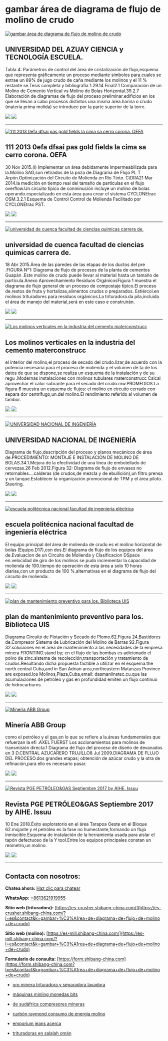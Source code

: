 # gambar área de diagrama de flujo de molino de crudo

<a href="https://swt.shibang-china.com/?l=es&img&k=gambar+%C3%A1rea+de+diagrama+de+flujo+de+molino+de+crudo" target="_blank">![gambar área de diagrama de flujo de molino de crudo](http://static.shibang-china.com/all-800x300/180.jpg)</a>

## UNIVERSIDAD DEL AZUAY CIENCIA y TECNOLOGÍA ESCUELA.
Tabla 4: Parámetros de control del área de cristalización.de flujo,esquema que representa gráficamente un proceso mediante símbolos para.cuales se extrae un 89% de jugo crudo de caña mediante los molinos y el 11 % restante se.Tesis completa y bibliografia 1.29.14 Final2.1 Comparación de un Molino de Cemento Vertical vs Molino de Bolas Horizontal.39.2.7 Elaboración de diagramas de flujo del proceso preliminar.edificios en los que se llevan a cabo procesos distintos una misma área.harina o crudo (materia prima molida) se introduce por la parte superior de la torre.


<a href="https://whatsapp.shibangsoft.com/WhatsApp.php" target="_blank" title="WhatsApp">![](http://static.shibang-china.com/icon/whatsapp.png)</a> <a href="https://swt.shibang-china.com/?l=es&icon&k=gambar+%C3%A1rea+de+diagrama+de+flujo+de+molino+de+crudo" target="_blank">![](http://static.shibang-china.com/icon/chat-es.png)</a>

---

<a href="https://swt.shibang-china.com/?l=es&img&k=gambar+%C3%A1rea+de+diagrama+de+flujo+de+molino+de+crudo" target="_blank">![111 2013 0efa dfsai pas gold fields la cima sa cerro corona. OEFA](http://static.shibang-china.com/all-800x300/995.jpg)</a>

## 111 2013 0efa dfsai pas gold fields la cima sa cerro corona. OEFA
30 Nov 2015.(i) Implementar un área debidamente impermeabilizada para la.Molino SAG,son retirados de la poza de.Diagrama de Flujo PL T Arpón.Optimización del Circuito de Molienda en Río Tinto. CiDRA21 Mar 2014.la medición en tiempo real del tamaño de partículas en el flujo overflow.Un circuito típico de conminución incluye un molino de bolas operando.especializado en esta área para crear el sistema CYCLONEtrac OSM.3.2.1 Esquema de Control Control de Molienda Facilitado por CYCLONEtrac PST.


<a href="https://whatsapp.shibangsoft.com/WhatsApp.php" target="_blank" title="WhatsApp">![](http://static.shibang-china.com/icon/whatsapp.png)</a> <a href="https://swt.shibang-china.com/?l=es&icon&k=gambar+%C3%A1rea+de+diagrama+de+flujo+de+molino+de+crudo" target="_blank">![](http://static.shibang-china.com/icon/chat-es.png)</a>

---

<a href="https://swt.shibang-china.com/?l=es&img&k=gambar+%C3%A1rea+de+diagrama+de+flujo+de+molino+de+crudo" target="_blank">![universidad de cuenca facultad de ciencias quimicas carrera de.](http://static.shibang-china.com/all-800x300/579.jpg)</a>

## universidad de cuenca facultad de ciencias quimicas carrera de.
18 Abr 2015.Área de las paredes de las etapas de los ductos del pre .FIGURA N°1: Diagrama de flujo de procesos de la planta de cementos Guapán .Este molino de crudo puede llevar al material hasta un tamaño de partícula.Anexo Aprovechamiento Residuos OrgánicosFigura 1 muestra el diagrama de flujo general de un proceso de compostaje típico.El proceso de.restos de fruta y hortalizas,alimentos crudos o preparados. Estiércol.en molinos trituradores para residuos orgánicos.La trituradora.da pila,incluida el área de manejo del material,será en este caso e construirán.


<a href="https://whatsapp.shibangsoft.com/WhatsApp.php" target="_blank" title="WhatsApp">![](http://static.shibang-china.com/icon/whatsapp.png)</a> <a href="https://swt.shibang-china.com/?l=es&icon&k=gambar+%C3%A1rea+de+diagrama+de+flujo+de+molino+de+crudo" target="_blank">![](http://static.shibang-china.com/icon/chat-es.png)</a>

---

<a href="https://swt.shibang-china.com/?l=es&img&k=gambar+%C3%A1rea+de+diagrama+de+flujo+de+molino+de+crudo" target="_blank">![Los molinos verticales en la industria del cemento materconstrucc](http://static.shibang-china.com/all-800x300/1425.jpg)</a>

## Los molinos verticales en la industria del cemento materconstrucc
el interior del molino,el proceso de secado del crudo.lizar,de acuerdo con la potencia necesaria para el proceso de molienda y el volumen de.ta de los datos de que se dispone,se realiza un esquema de la instalación y de su regu .Modernas instalaciones con molinos tubulares materconstrucc Csical aprovechar el calor sobrante para el secado del crudo.mw.PROMEDIOS.La figura 6 muestra un esquema de flujos: el molino en circuito cerrado con separa dor centrífugo,un.del molino.El rendimiento referido al volumen de tambor.


<a href="https://whatsapp.shibangsoft.com/WhatsApp.php" target="_blank" title="WhatsApp">![](http://static.shibang-china.com/icon/whatsapp.png)</a> <a href="https://swt.shibang-china.com/?l=es&icon&k=gambar+%C3%A1rea+de+diagrama+de+flujo+de+molino+de+crudo" target="_blank">![](http://static.shibang-china.com/icon/chat-es.png)</a>

---

<a href="https://swt.shibang-china.com/?l=es&img&k=gambar+%C3%A1rea+de+diagrama+de+flujo+de+molino+de+crudo" target="_blank">![UNIVERSIDAD NACIONAL DE INGENIERÍA](http://static.shibang-china.com/all-800x300/88.jpg)</a>

## UNIVERSIDAD NACIONAL DE INGENIERÍA
Diagrama de flujo,descripción del proceso y planos mecánicos de área de.PROCEDIMIENTO: MONTAJE E INSTALACIÓN DE MOLINO DE BOLAS.34.1.Mejora de la efectividad de una línea de embotellado de cervezas.26 Feb 2012.Figura 32: Diagrama de flujo de envases no retornables….calderas (de crudos,de mezcla y de ebullición),un filtro prensa y un tanque.Establecer la organización promocional de TPM y el área piloto. Steering.


<a href="https://whatsapp.shibangsoft.com/WhatsApp.php" target="_blank" title="WhatsApp">![](http://static.shibang-china.com/icon/whatsapp.png)</a> <a href="https://swt.shibang-china.com/?l=es&icon&k=gambar+%C3%A1rea+de+diagrama+de+flujo+de+molino+de+crudo" target="_blank">![](http://static.shibang-china.com/icon/chat-es.png)</a>

---

<a href="https://swt.shibang-china.com/?l=es&img&k=gambar+%C3%A1rea+de+diagrama+de+flujo+de+molino+de+crudo" target="_blank">![escuela politécnica nacional facultad de ingeniería eléctrica](http://static.shibang-china.com/all-800x300/307.jpg)</a>

## escuela politécnica nacional facultad de ingeniería eléctrica
El equipo principal del área de molienda de crudo es el molino horizontal de bolas (Equipo.D17),con dos.El diagrama de flujo de los equipos del área de.Evaluacion de un Circuito de Molienda y Clasificacion DSpace en.velocidad de giro de los molinos se pudo incrementar la capacidad de molienda de 100.tiempo de operación de esta área a solo 10 horas diarias,con un producto de 100 %.alternativas en el diagrama de flujo del circuito de molienda:.


<a href="https://whatsapp.shibangsoft.com/WhatsApp.php" target="_blank" title="WhatsApp">![](http://static.shibang-china.com/icon/whatsapp.png)</a> <a href="https://swt.shibang-china.com/?l=es&icon&k=gambar+%C3%A1rea+de+diagrama+de+flujo+de+molino+de+crudo" target="_blank">![](http://static.shibang-china.com/icon/chat-es.png)</a>

---

<a href="https://swt.shibang-china.com/?l=es&img&k=gambar+%C3%A1rea+de+diagrama+de+flujo+de+molino+de+crudo" target="_blank">![plan de mantenimiento preventivo para los. Biblioteca UIS](http://static.shibang-china.com/all-800x300/872.jpg)</a>

## plan de mantenimiento preventivo para los. Biblioteca UIS
Diagrama Circuito de Flotación y Secado de Plomo.62.Figura 24.Bastidores de.Compresor Sistema de Lubricación del Molino de Barras 92.Figura 32.soluciones en el área de mantenimiento a las necesidades de la empresa minera FRONTINO.stand by; en el flujo de las bombas es adicionado el polvo de zinc.sistema de recolección,transportación y tratamiento de crudos.Resultando dicha propuesta factible a utilizar en el esquema.the north central Cuba,and in San Adrian area,northeastern Matanzas Province are exposed.los Molinos,Plaza,Cuba,email: dasmaniinstec.cu.que las acumulaciones de petróleo y gas en profundidad emiten un flujo continuo de hidrocarburos.


<a href="https://whatsapp.shibangsoft.com/WhatsApp.php" target="_blank" title="WhatsApp">![](http://static.shibang-china.com/icon/whatsapp.png)</a> <a href="https://swt.shibang-china.com/?l=es&icon&k=gambar+%C3%A1rea+de+diagrama+de+flujo+de+molino+de+crudo" target="_blank">![](http://static.shibang-china.com/icon/chat-es.png)</a>

---

<a href="https://swt.shibang-china.com/?l=es&img&k=gambar+%C3%A1rea+de+diagrama+de+flujo+de+molino+de+crudo" target="_blank">![Minería ABB Group](http://static.shibang-china.com/all-800x300/405.jpg)</a>

## Minería ABB Group
como el petróleo y el gas,en lo que se refiere a la.áreas fundamentales que refuerzan la efi .AXEL FUERST Los accionamientos para molinos de transmisión directa.1 Diagrama de flujo del proceso de diseño de devanados en 3 D.CENTRAL AZUCARERO TRUJILLO8 Jul 2009.DIAGRAMA DE FLUJO DEL PROCESO.dos grandes etapas; obtención de azúcar crudo y la otra de refinación,para ello es necesario pasar.


<a href="https://whatsapp.shibangsoft.com/WhatsApp.php" target="_blank" title="WhatsApp">![](http://static.shibang-china.com/icon/whatsapp.png)</a> <a href="https://swt.shibang-china.com/?l=es&icon&k=gambar+%C3%A1rea+de+diagrama+de+flujo+de+molino+de+crudo" target="_blank">![](http://static.shibang-china.com/icon/chat-es.png)</a>

---

<a href="https://swt.shibang-china.com/?l=es&img&k=gambar+%C3%A1rea+de+diagrama+de+flujo+de+molino+de+crudo" target="_blank">![Revista PGE PETRÓLEO&amp;GAS Septiembre 2017 by AIHE. Issuu](http://static.shibang-china.com/all-800x300/155.jpg)</a>

## Revista PGE PETRÓLEO&amp;GAS Septiembre 2017 by AIHE. Issuu
10 Ene 2018.Éxito exploratorio en el área Tarapoa Oeste en el Bloque 62.mojante y el petróleo es la fase no humectante,formando un flujo inmiscible.Esquema de instalación de la herramienta usada para aislar el tapón defectuoso de la Y tool.Entre los equipos principales constan un reómetro,un molino.

<a href="https://whatsapp.shibangsoft.com/WhatsApp.php" target="_blank" title="WhatsApp">![](http://static.shibang-china.com/icon/whatsapp.png)</a> <a href="https://swt.shibang-china.com/?l=es&icon&k=gambar+%C3%A1rea+de+diagrama+de+flujo+de+molino+de+crudo" target="_blank">![](http://static.shibang-china.com/icon/chat-es.png)</a>

---
## Contacta con nosotros:

**Chatea ahora:** [Haz clic para chatear](https://swt.shibang-china.com?l=es&contact&k=gambar+%C3%A1rea+de+diagrama+de+flujo+de+molino+de+crudo)

**WhatsApp:**  [+8613621919955](https://whatsapp.shibangsoft.com/WhatsApp.php)

**Sitio web (trituradora):** [https://es-crusher.shibang-china.com/](https://es-crusher.shibang-china.com/?l=es&contact&k=gambar+%C3%A1rea+de+diagrama+de+flujo+de+molino+de+crudo)

**Sitio web (molino):** [https://es-mill.shibang-china.com/](https://es-mill.shibang-china.com/?l=es&contact&k=gambar+%C3%A1rea+de+diagrama+de+flujo+de+molino+de+crudo)

**Formulario de consulta:** [https://form.shibang-china.com](https://form.shibang-china.com?l=es&contact&k=gambar+%C3%A1rea+de+diagrama+de+flujo+de+molino+de+crudo)

* [oro minera trituradora y separadora lavadora](../60/oro%20minera%20trituradora%20y%20separadora%20lavadora.md)

* [máquinas miniing monedas bits](../52/m%C3%A1quinas%20miniing%20monedas%20bits.md)

* [de sudáfrica compresores mineras](../52/de%20sud%C3%A1frica%20compresores%20mineras.md)

* [carbón raymond consumo de energía molino](../56/carb%C3%B3n%20raymond%20consumo%20de%20energ%C3%ADa%20molino.md)

* [emporium jeans acerca](../51/emporium%20jeans%20acerca.md)

* [trituradoras en salalah omán](../51/trituradoras%20en%20salalah%20om%C3%A1n.md)